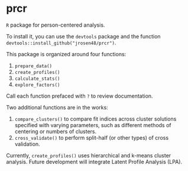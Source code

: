 # prcr
`R` package for person-centered analysis.

To install it, you can use the `devtools` package and the function `devtools::install_github("jrosen48/prcr")`. 

This package is organized around four functions:

1. `prepare_data()`
2. `create_profiles()`
3. `calculate_stats()`
4. `explore_factors()`

Call each function prefaced with `?` to review documentation.

Two additional functions are in the works:

1. `compare_clusters()` to compare fit indices across cluster solutions specified with varying parameters, such as different methods of centering or numbers of clusters.
2. `cross_validate()` to perform split-half (or other types) of cross validation.

Currently, `create_profiles()` uses hierarchical and k-means cluster analysis. Future development will integrate Latent Profile Analysis (LPA).
